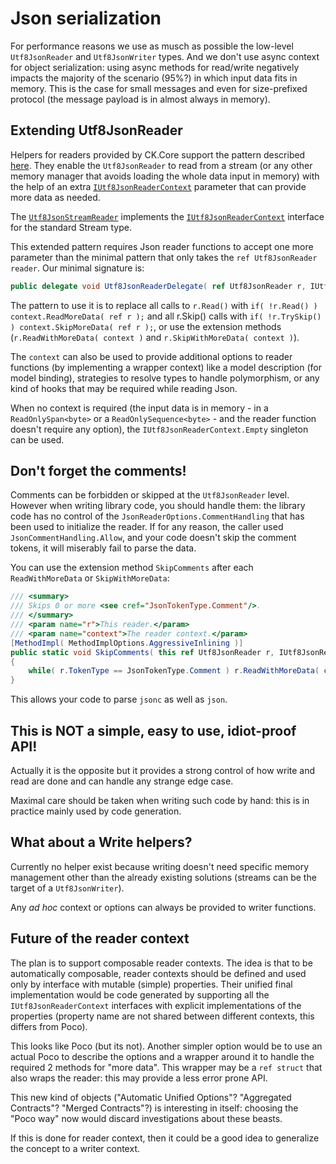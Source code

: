 # Json serialization

For performance reasons we use as musch as possible the low-level `Utf8JsonReader` and `Utf8JsonWriter`
types. And we don't use async context for object serialization: using async methods for read/write negatively
impacts the majority of the scenario (95%?) in which input data fits in memory. This is the case for small
messages and even for size-prefixed protocol (the message payload is in almost always in memory).

## Extending Utf8JsonReader
Helpers for readers provided by CK.Core support the pattern described [here](https://learn.microsoft.com/en-us/dotnet/standard/serialization/system-text-json/use-utf8jsonreader#read-from-a-stream-using-utf8jsonreader).
They enable the `Utf8JsonReader` to read from a stream (or any other memory manager that avoids loading the whole
data input in memory) with the help of an extra [`IUtf8JsonReaderContext`](IUtf8JsonReaderContext.cs) parameter
that can provide more data as needed.

The [`Utf8JsonStreamReader`](Utf8JsonStreamReader.cs) implements the [`IUtf8JsonReaderContext`](IUtf8JsonReaderContext.cs)
interface for the standard Stream type.

This extended pattern requires Json reader functions to accept one more parameter than the minimal pattern that
only takes the `ref Utf8JsonReader reader`. Our minimal signature is:
```csharp
public delegate void Utf8JsonReaderDelegate( ref Utf8JsonReader r, IUtf8JsonReaderContext context );
```

The pattern to use it is to replace all calls to `r.Read()` with
`if( !r.Read() ) context.ReadMoreData( ref r );` and all <c>r.Skip()</c> calls with
`if( !r.TrySkip() ) context.SkipMoreData( ref r );`, or use the extension methods (`r.ReadWithMoreData( context )`
and `r.SkipWithMoreData( context )`).

The `context` can also be used to provide additional options to reader functions (by implementing a wrapper context)
like a model description (for model binding), strategies to resolve types to handle polymorphism, or any kind of
hooks that may be required while reading Json.

When no context is required (the input data is in memory - in a `ReadOnlySpan<byte>` or a `ReadOnlySequence<byte>` -
and the reader function doesn't require any option), the `IUtf8JsonReaderContext.Empty` singleton can be used.

## Don't forget the comments!
Comments can be forbidden or skipped at the `Utf8JsonReader` level. However when writing library code,
you should handle them: the library code has no control of the `JsonReaderOptions.CommentHandling` that has
been used to initialize the reader. If for any reason, the caller used `JsonCommentHandling.Allow`, and your
code doesn't skip the comment tokens, it will miserably fail to parse the data.

You can use the extension method `SkipComments` after each `ReadWithMoreData` or `SkipWithMoreData`:
```csharp
/// <summary>
/// Skips 0 or more <see cref="JsonTokenType.Comment"/>.
/// </summary>
/// <param name="r">This reader.</param>
/// <param name="context">The reader context.</param>
[MethodImpl( MethodImplOptions.AggressiveInlining )]
public static void SkipComments( this ref Utf8JsonReader r, IUtf8JsonReaderContext context )
{
    while( r.TokenType == JsonTokenType.Comment ) r.ReadWithMoreData( context );
}
```

This allows your code to parse `jsonc` as well as `json`.

## This is NOT a simple, easy to use, idiot-proof API!
Actually it is the opposite but it provides a strong control of how write and read are done and can handle
any strange edge case.

Maximal care should be taken when writing such code by hand: this is in practice mainly used by code generation.

## What about a Write helpers?
Currently no helper exist because writing doesn't need specific memory management other than the already
existing solutions (streams can be the target of a `Utf8JsonWriter`).

Any _ad hoc_ context or options can always be provided to writer functions. 

## Future of the reader context
The plan is to support composable reader contexts. The idea is that to be automatically composable,
reader contexts should be defined and used only by interface with mutable (simple) properties.
Their unified final implementation would be code generated by supporting all the `IUtf8JsonReaderContext` interfaces
with explicit implementations of the properties (property name are not shared between different contexts, this differs
from Poco).

This looks like Poco (but its not). Another simpler option would be to use an actual Poco to describe the options and a wrapper
around it to handle the required 2 methods for "more data". This wrapper may be a `ref struct` that also wraps the
reader: this may provide a less error prone API.

This new kind of objects ("Automatic Unified Options"? "Aggregated Contracts"? "Merged Contracts"?) is interesting in itself:
choosing the "Poco way" now would discard investigations about these beasts.

If this is done for reader context, then it could be a good idea to generalize the concept to a writer context.
